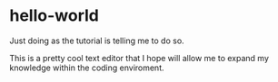 # hello-world
Just doing as the tutorial is telling me to do so.

This is a pretty cool text editor that I hope will allow me to expand my knowledge within the coding enviroment. 
